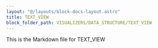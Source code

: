 ```yaml
---
layout: "@/layouts/block-docs-layout.astro"
title: TEXT_VIEW
block_folder_path: VISUALIZERS/DATA_STRUCTURE/TEXT_VIEW
---
```


This is the Markdown file for TEXT_VIEW

